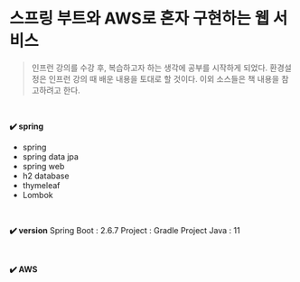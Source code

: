 # 스프링 부트와 AWS로 혼자 구현하는 웹 서비스

> 인프런 강의를 수강 후, 복습하고자 하는 생각에 공부를 시작하게 되었다.
> 환경설정은 인프런 강의 때 배운 내용을 토대로 할 것이다.
> 이외 소스들은 책 내용을 참고하려고 한다.

&nbsp;

**✔️ spring**
- spring
- spring data jpa
- spring web
- h2 database
- thymeleaf
- Lombok

&nbsp;

**✔️ version**
Spring Boot : 2.6.7
Project : Gradle Project
Java : 11

&nbsp;

**✔️ AWS**

